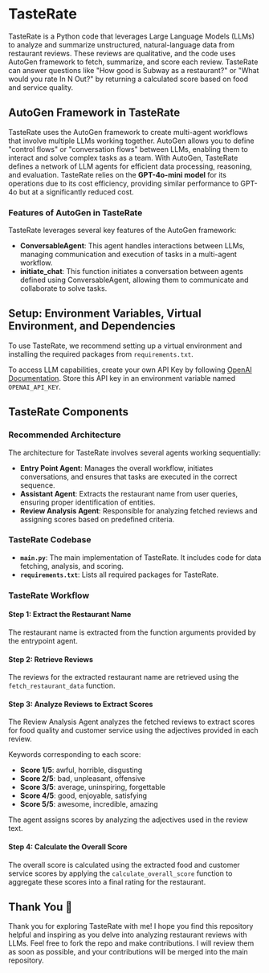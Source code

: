 # TasteRate

TasteRate is a Python code that leverages Large Language Models (LLMs) to analyze and summarize unstructured, natural-language data from restaurant reviews. These reviews are qualitative, and the code uses AutoGen framework to fetch, summarize, and score each review. TasteRate can answer questions like "How good is Subway as a restaurant?" or "What would you rate In N Out?" by returning a calculated score based on food and service quality.

## AutoGen Framework in TasteRate

TasteRate uses the AutoGen framework to create multi-agent workflows that involve multiple LLMs working together. AutoGen allows you to define "control flows" or "conversation flows" between LLMs, enabling them to interact and solve complex tasks as a team. With AutoGen, TasteRate defines a network of LLM agents for efficient data processing, reasoning, and evaluation. TasteRate relies on the **GPT-4o-mini model** for its operations due to its cost efficiency, providing similar performance to GPT-4o but at a significantly reduced cost.

### Features of AutoGen in TasteRate

TasteRate leverages several key features of the AutoGen framework:

- **ConversableAgent**: This agent handles interactions between LLMs, managing communication and execution of tasks in a multi-agent workflow.
- **initiate_chat**: This function initiates a conversation between agents defined using ConversableAgent, allowing them to communicate and collaborate to solve tasks.

## Setup: Environment Variables, Virtual Environment, and Dependencies

To use TasteRate, we recommend setting up a virtual environment and installing the required packages from `requirements.txt`.

To access LLM capabilities, create your own API Key by following [OpenAI Documentation](https://platform.openai.com/docs/quickstart). Store this API key in an environment variable named `OPENAI_API_KEY`.

## TasteRate Components

### Recommended Architecture

The architecture for TasteRate involves several agents working sequentially:

- **Entry Point Agent**: Manages the overall workflow, initiates conversations, and ensures that tasks are executed in the correct sequence.
- **Assistant Agent**: Extracts the restaurant name from user queries, ensuring proper identification of entities.
- **Review Analysis Agent**: Responsible for analyzing fetched reviews and assigning scores based on predefined criteria.

### TasteRate Codebase

- **`main.py`**: The main implementation of TasteRate. It includes code for data fetching, analysis, and scoring.
- **`requirements.txt`**: Lists all required packages for TasteRate.

### TasteRate Workflow

#### Step 1: Extract the Restaurant Name

The restaurant name is extracted from the function arguments provided by the entrypoint agent.

#### Step 2: Retrieve Reviews

The reviews for the extracted restaurant name are retrieved using the `fetch_restaurant_data` function.

#### Step 3: Analyze Reviews to Extract Scores

The Review Analysis Agent analyzes the fetched reviews to extract scores for food quality and customer service using the adjectives provided in each review.

Keywords corresponding to each score:

- **Score 1/5**: awful, horrible, disgusting
- **Score 2/5**: bad, unpleasant, offensive
- **Score 3/5**: average, uninspiring, forgettable
- **Score 4/5**: good, enjoyable, satisfying
- **Score 5/5**: awesome, incredible, amazing

The agent assigns scores by analyzing the adjectives used in the review text.

#### Step 4: Calculate the Overall Score

The overall score is calculated using the extracted food and customer service scores by applying the `calculate_overall_score` function to aggregate these scores into a final rating for the restaurant.

## Thank You 🙏

Thank you for exploring TasteRate with me! I hope you find this repository helpful and inspiring as you delve into analyzing restaurant reviews with LLMs. Feel free to fork the repo and make contributions. I will review them as soon as possible, and your contributions will be merged into the main repository.
